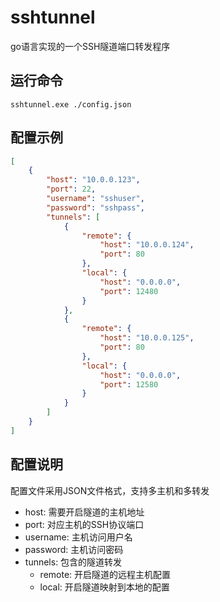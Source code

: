 # sshtunnel
go语言实现的一个SSH隧道端口转发程序

## 运行命令
```
sshtunnel.exe ./config.json
```

## 配置示例
```json
[
	{
		"host": "10.0.0.123",
		"port": 22,
		"username": "sshuser",
		"password": "sshpass",
		"tunnels": [
			{
				"remote": {
					"host": "10.0.0.124",
					"port": 80
				},
				"local": {
					"host": "0.0.0.0",
					"port": 12480
				}
			},
			{
				"remote": {
					"host": "10.0.0.125",
					"port": 80
				},
				"local": {
					"host": "0.0.0.0",
					"port": 12580
				}
			}
		]
	}
]
```

## 配置说明
配置文件采用JSON文件格式，支持多主机和多转发
- host: 需要开启隧道的主机地址
- port: 对应主机的SSH协议端口
- username: 主机访问用户名
- password: 主机访问密码
- tunnels: 包含的隧道转发
	- remote: 开启隧道的远程主机配置
	- local: 开启隧道映射到本地的配置
